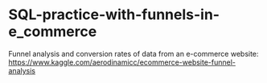 # SQL-practice-with-funnels-in-e_commerce

Funnel analysis and conversion rates of data from an e-commerce website:
https://www.kaggle.com/aerodinamicc/ecommerce-website-funnel-analysis
